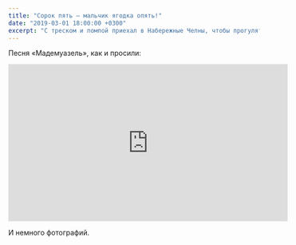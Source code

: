 ```yaml
---
title: "Сорок пять — мальчик ягодка опять!"
date: "2019-03-01 18:00:00 +0300"
excerpt: "С треском и помпой приехал в Набережные Челны, чтобы прогулять свой юбилей с друзьями-туристами."
---
```


Песня «Мадемуазель», как и просили:

<div class="video-wrapper">
  <iframe width="560" height="315" src="https://www.youtube.com/embed/BkBmZBNfuLw" frameborder="0" allow="accelerometer; autoplay; encrypted-media; gyroscope; picture-in-picture" allowfullscreen></iframe>
</div>

И немного фотографий.

<script src="https://cdn.jsdelivr.net/npm/publicalbum@latest/dist/pa-embed-player.min.js" async></script>
<div class="pa-embed-player" style="width:100%; height:480px; display:none;"
  data-link="https://photos.app.goo.gl/mwugMEV2TuXVVyAi6"
  data-title="2019.02 Юбилей, 45"
  data-description="14 new photos · Album by markshevchenko">
  <img data-src="https://lh3.googleusercontent.com/1W8_yz_Qzyu5DKRCkcB_7cIX2mUysaC2RzB8fGRj8qBEVhFzjJC9Mq5opsVgW9_-nN35GdDMAlWtEX0nHL6LcYd0nktQuositAwuSCT_ROGbyWuQb6HvU8SlFKC3u-EAcY3X4sOwwQ=w1920-h1080" src="" alt="" />
  <img data-src="https://lh3.googleusercontent.com/fXBwu5deUYpRP8Ws2w_02tgYLROlWcigTMNqy7eUmtmwan5nqsppLj8TBFUOe7-RJHb9gaQL8M2GyDwfEwIsS5WemiuafAN59XDWMtHwlvAMvXBKRyTwRP2G3RMPnQqYClIAetmDLg=w1920-h1080" src="" alt="" />
  <img data-src="https://lh3.googleusercontent.com/VGlQp8-LSkdbELOY9M6knvRLS2EDg9ZOa01zI4m8XXHkU_oRcq6zVVEKLc8HcM9E1-Sxri-8wzvAzqsbHKmslH86HeNUfcQke4UtdBflUqzN80xCJU2QQxvTCvNRoX-nhKYXL6eBlg=w1920-h1080" src="" alt="" />
  <img data-src="https://lh3.googleusercontent.com/mhgZwXUTnzJqXP4q9UiIBb6NRJL93Jl3kn5LnCkQxFEGB2iWODPbGg5enpGOAJTMYj9VJNSWaLzoVZBwt4d9q1E4dHj-8K7QVMwp0Q4Ze4x7DvyWcqc53xe_7Hv2oZJV2nulmrQ85Q=w1920-h1080" src="" alt="" />
  <img data-src="https://lh3.googleusercontent.com/RUtEJUlnU1bJdW4oEyh2LtdbrOcFguTW0qIAb2gM5RaQwzD-5-HjIdujNv3szF9qcGH6yzUl87eYG8O2Ca72BFAqy-Cl9xdN3b34W030p0m77X0ZFkNTj51f2AE4qpBbRpF8x8b7hw=w1920-h1080" src="" alt="" />
  <img data-src="https://lh3.googleusercontent.com/RbLdrH_VQ8xhL_CwUSfYFIgKKSD3uA96lfpMjVZI9iKU4UXDtcPPhLbDtVp18h9hL_wC6bGvh5kt5-LlCfTJ0cZAXClnKF4rQWYEy4LsbkTNkRovDiUbZ82fdJoS0L0yxDdN8udRUw=w1920-h1080" src="" alt="" />
  <img data-src="https://lh3.googleusercontent.com/lIySRii9-AvZaCcpcDqqPuOHlASoKP5edWHVh1xFbZt2-Sp3YDdaQqR-ZD6xr_jnCno9gHurQbeSqyMJEXkvry7yfcjWsrq7ESkMGibzVfBLWnP_6l9U4O7BOXbWa1MHwQEXDYDYZw=w1920-h1080" src="" alt="" />
  <img data-src="https://lh3.googleusercontent.com/Nb_yAhGEFFwisvu1D5MBDLfBwdZjbzhAGe0iKKLYpzniR9DBpX_jYVWyQhg61reZb25LGNgkGhDj5e_k76YPkzxe4RfxVsryCaroxVZ9tiAbPPOU1t6kI3SF-2bTf14MfC700u3llA=w1920-h1080" src="" alt="" />
  <img data-src="https://lh3.googleusercontent.com/l68cu004rYvXYRJaW-izd4tuEDQVboizWNvKlwiSvTkCpV2GgRQSpm9kmF8adDCv3inmTk-NCgarZyvkvZVnod_aFTgjQSklmpJlHc_k3ENFV8xpRoMuucC8Zq9iJazTL5jO4Y1GRQ=w1920-h1080" src="" alt="" />
  <img data-src="https://lh3.googleusercontent.com/Lbw2PueO0IJyKq_dkVQEjhi82AlIgAPr7i_Z0iK9RO7gPTn_ZXuScuCjn_-RVgzPsgjSDYv1W24UUJHTjTMQBUDkxFTw_5vl_vI_p2K3lbrZLCK_miynCHe9GgezGSSuIsss8qx2LQ=w1920-h1080" src="" alt="" />
  <img data-src="https://lh3.googleusercontent.com/XGymB-NAB_oZBVWUkhwkmclYi0V567I2UvjLha_jfSyk5HmVGfI80vs387vD1zPQYrCf0NPY6utweMXpZcP6oQG8gRfx3tDz-XD20GR7OsiuVxkqctVcSapr7zzv7JKiZMRGdq1N-Q=w1920-h1080" src="" alt="" />
  <img data-src="https://lh3.googleusercontent.com/6rYJNeCUvllkLVauINmoIJBxiSLlLvN2YivOLXAocru_bcg8y1dPAhbRvp_zA5noabivWKXXKPpkqjwj9AYnLMsfffVaSR88u0GTKgAaLjPjX7jE2_-rAndLEr40DXMWYi6tyWe-fQ=w1920-h1080" src="" alt="" />
  <img data-src="https://lh3.googleusercontent.com/q6b-JgUaEV-ECT9cfn-tPiiswRtPFzOHROqnLHi-hjRCDY11RS6UND125v1JBKejANVk_TJXzQ582Nbol-kWGfCtvAI78fuLElFS-97DeNoKzUeWlXbDmOe6iIZE5Py2R9039X874Q=w1920-h1080" src="" alt="" />
  <img data-src="https://lh3.googleusercontent.com/P84jZ8qICDL24HclKFFnzGsL3xwx_b5uguejgnBqknKL7yosxOrwBcat7lQA4vbMKpCwMCkZ7PWU2iQOI3CRwN9NVa-czrKuLEH0_prVD8aVbF3y8QcT80VmNjRwVG_s9W1Ljf5uJw=w1920-h1080" src="" alt="" />
</div>
